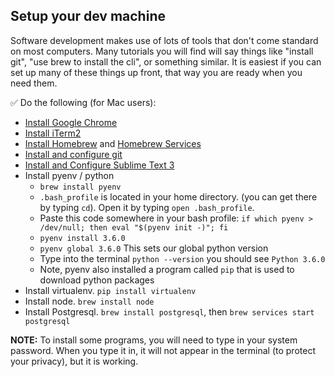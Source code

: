 ## Setup your dev machine

Software development makes use of lots of tools that don't come standard on most computers. Many tutorials you will find will say things like "install git", "use brew to install the cli", or something similar. It is easiest if you can set up many of these things up front, that way you are ready when you need them.

:white_check_mark: Do the following (for Mac users):
* [Install Google Chrome](https://www.google.com/chrome/browser/desktop/index.html)
* [Install iTerm2](https://github.com/nicolashery/mac-dev-setup/tree/2.0#iterm2)
* [Install Homebrew](https://github.com/nicolashery/mac-dev-setup/tree/2.0#iterm2) and [Homebrew Services](https://github.com/nicolashery/mac-dev-setup/tree/2.0#homebrew-services)
* [Install and configure git](https://github.com/nicolashery/mac-dev-setup/tree/2.0#git)
* [Install and Configure Sublime Text 3](https://www.loginradius.com/engineering/beginners-guide-for-sublime-text/)
* Install pyenv / python
  - `brew install pyenv`
  - `.bash_profile` is located in your home directory. (you can get there by typing `cd`). Open it by typing `open .bash_profile`. 
  - Paste this code somewhere in your bash profile: `if which pyenv > /dev/null; then eval "$(pyenv init -)"; fi`
  - `pyenv install 3.6.0`
  - `pyenv global 3.6.0` This sets our global python version
  - Type into the terminal `python --version` you should see `Python 3.6.0`
  - Note, pyenv also installed a program called `pip` that is used to download python packages
* Install virtualenv. `pip install virtualenv`
* Install node. `brew install node`
* Install Postgresql. `brew install postgresql`, then `brew services start postgresql`

**NOTE:** To install some programs, you will need to type in your system password. When you type it in, it will not appear in the terminal (to protect your privacy), but it is working. 